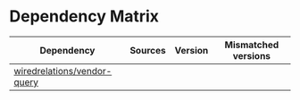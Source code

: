 # Dependency Matrix

Dependency | Sources | Version | Mismatched versions
---------- | ------- | ------- | -------------------
[wiredrelations/vendor-query](https://github.com/wiredrelations/vendor-query.git) |  | []() | 

